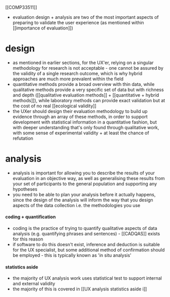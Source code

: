 [[COMP33511]]

- evaluation design + analysis are two of the most important aspects of preparing to validate the user experience (as mentioned within [[importance of evaluation]])

# design
- as mentioned in earlier sections, for the UX'er, relying on a singular methodology for research is not acceptable - one cannot be assured by the validity of a single research outcome, which is why hybrid approaches are much more prevalent within the field
- quantitative methods provide a broad overview with thin data, while qualitative methods provide a very specific set of data but with richness and depth ([[qualitative evaluation methods]] + [[quantitative + hybrid methods]]), while laboratory methods can provide exact validation but at the cost of no real [[ecological validity]]
- the UXer should design their evaluation methodology to build up evidence through an array of these methods, in order to support development with statistical information in a quantitative fashion, but with deeper understanding that's only found through qualitative work, with some sense of experimental validity + at least the chance of refutation

# analysis
- analysis is important for allowing you to describe the results of your evaluation in an objective way, as well as generalising these results from your set of participants to the general population and supporting any hypotheses
- you need to be able to plan your analysis before it actually happens, since the design of the analysis will inform the way that you design aspects of the data collection i.e. the methodologies you use
#### coding + quantification
- coding is the practice of trying to quantify qualitative aspects of data analysis (e.g. quantifying phrases and sentences) - [[CADQAS]] exists for this reason
- if software to do this doesn't exist, inference and deduction is suitable for the UX specialist, but some additional method of confirmation should be employed - this is typically known as 'in situ analysis'
#### statistics aside
- the majority of UX analysis work uses statistical test to support internal and external validity
- the majority of this is covered in [[UX analysis statistics aside i]]